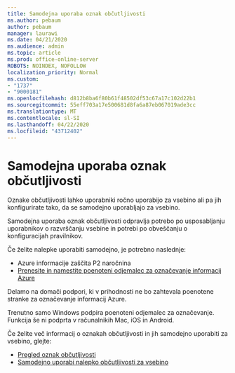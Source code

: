 ```yaml
---
title: Samodejna uporaba oznak občutljivosti
ms.author: pebaum
author: pebaum
manager: laurawi
ms.date: 04/21/2020
ms.audience: admin
ms.topic: article
ms.prod: office-online-server
ROBOTS: NOINDEX, NOFOLLOW
localization_priority: Normal
ms.custom:
- "1737"
- "9000181"
ms.openlocfilehash: d812b8ba6f80b61f48502df53c67a17c102d22b1
ms.sourcegitcommit: 55eff703a17e500681d8fa6a87eb067019ade3cc
ms.translationtype: MT
ms.contentlocale: sl-SI
ms.lasthandoff: 04/22/2020
ms.locfileid: "43712402"
---
```

# <a name="auto-apply-sensitivity-labels"></a>Samodejna uporaba oznak občutljivosti

Oznake občutljivosti lahko uporabniki ročno uporabijo za vsebino ali pa jih konfigurirate tako, da se samodejno uporabljajo za vsebino.

Samodejna uporaba oznak občutljivosti odpravlja potrebo po usposabljanju uporabnikov o razvrščanju vsebine in potrebi po obveščanju o konfiguracijah pravilnikov.

Če želite nalepke uporabiti samodejno, je potrebno naslednje:

- Azure informacije zaščita P2 naročnina
- [Prenesite in namestite poenoteni odjemalec za označevanje informacij Azure](https://docs.microsoft.com/azure/information-protection/rms-client/install-unifiedlabelingclient-app)

Delamo na domači podpori, ki v prihodnosti ne bo zahtevala poenotene stranke za označevanje informacij Azure.

Trenutno samo Windows podpira poenoteni odjemalec za označevanje.  Funkcija še ni podprta v računalnikih Mac, iOS in Android.

Če želite več informacij o oznakah občutljivosti in jih samodejno uporabiti za vsebino, glejte:

- [Pregled oznak občutljivosti](https://docs.microsoft.com/office365/securitycompliance/sensitivity-labels)
- [Samodejno uporabi nalepko občutljivosti za vsebino](https://docs.microsoft.com/office365/securitycompliance/apply_sensitivity_label_automatically)
